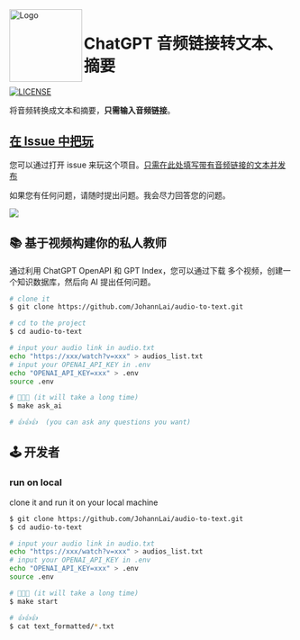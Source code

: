 <img height="129" align="left" src="https://user-images.githubusercontent.com/10769405/223718552-d6bbf8a5-0eba-486b-9619-64e27d690435.png" alt="Logo">

# ChatGPT 音频链接转文本、摘要

[![LICENSE](https://img.shields.io/github/license/JohannLai/audio-to-text)](https://github.com/JohannLai/audio-to-text/blob/main/LICENSE)

将音频转换成文本和摘要，**只需输入音频链接**。

## [在 Issue 中把玩](https://github.com/JohannLai/audio-to-text/issues/new?assignees=&labels=&template=%F0%9F%8E%AC-auto-convert-video-links-to-text-and-summary-%F0%9F%93%9D.md&title=%5B%F0%9F%8E%AC+Auto-Convert%5D)

您可以通过打开 issue 来玩这个项目。[只需在此处填写带有音频链接的文本并发布](https://github.com/JohannLai/audio-to-text/issues/new?assignees=&labels=&template=%F0%9F%8E%AC-auto-convert-video-links-to-text-and-summary-%F0%9F%93%9D.md&title=%5B%F0%9F%8E%AC+Auto-Convert%5D)

如果您有任何问题，请随时提出问题。我会尽力回答您的问题。

<a href="https://www.buymeacoffee.com/johannli"><img src="https://img.buymeacoffee.com/button-api/?text=Buy me a coffee&emoji=&slug=johannli&button_colour=FFDD00&font_colour=000000&font_family=Poppins&outline_colour=000000&coffee_colour=ffffff" /></a>


## 📚 基于视频构建你的私人教师 

通过利用 ChatGPT OpenAPI 和 GPT Index，您可以通过下载 多个视频，创建一个知识数据库，然后向 AI 提出任何问题。

```bash
# clone it
$ git clone https://github.com/JohannLai/audio-to-text.git

# cd to the project
$ cd audio-to-text

# input your audio link in audio.txt
echo "https://xxx/watch?v=xxx" > audios_list.txt
# input your OPENAI_API_KEY in .env
echo "OPENAI_API_KEY=xxx" > .env
source .env

# 🙏🙏🙏 (it will take a long time)
$ make ask_ai

# 👍👍👍  (you can ask any questions you want)
```


## 🕹️ 开发者

### run on local
clone it and run it on your local machine

```bash
$ git clone https://github.com/JohannLai/audio-to-text.git
$ cd audio-to-text

# input your audio link in audio.txt
echo "https://xxx/watch?v=xxx" > audios_list.txt
# input your OPENAI_API_KEY in .env
echo "OPENAI_API_KEY=xxx" > .env
source .env

# 🙏🙏🙏 (it will take a long time)
$ make start

# 👍👍👍
$ cat text_formatted/*.txt
```
